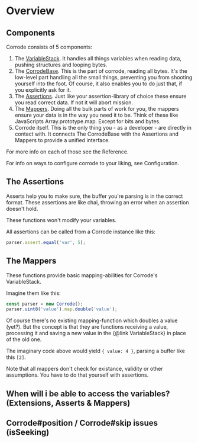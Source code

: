 # Overview

## Components
Corrode consists of 5 components:
1. The [VariableStack](https://doc.esdoc.org/github.com/screeny05/corrode/class/src/variable-stack.js~VariableStack.html). It handles all things variables when reading data, pushing structures and looping bytes.
2. The [CorrodeBase](https://doc.esdoc.org/github.com/screeny05/corrode/class/src/base.js~CorrodeBase.html). This is the part of corrode, reading all bytes. It's the low-level part handling all the small things, preventing you from shooting yourself into the foot. Of course, it also enables you to do just that, if you explicitly ask for it.
3. The [Assertions](). Just like your assertion-library of choice these ensure you read correct data. If not it will abort mission.
4. The [Mappers](). Doing all the bulk parts of work for you, the mappers ensure your data is in the way you need it to be. Think of these like JavaScripts Array.prototype.map. Except for bits and bytes.
5. Corrode itself. This is the only thing you - as a developer - are directly in contact with. It connects The CorrodeBase with the Assertions and Mappers to provide a unified interface.

For more info on each of those see the Reference.

For info on ways to configure corrode to your liking, see Configuration.

## The Assertions
Asserts help you to make sure, the buffer you're parsing is in the correct format.
These assertions are like chai, throwing an error when an assertion doesn't hold.

These functions won't modify your variables.

All assertions can be called from a Corrode instance like this:
```javascript
parser.assert.equal('var', 5);
```


## The Mappers
These functions provide basic mapping-abilities for Corrode's VariableStack.

Imagine them like this:
```javascript
const parser = new Corrode();
parser.uint8('value').map.double('value');
```

Of course there's no existing mapping-function which doubles a value (yet?).
But the concept is that they are functions receiving a value, processing it
and saving a new value in the {@link VariableStack} in place of the old one.

The imaginary code above would yield `{ value: 4 }`, parsing a buffer like this `[2]`.

Note that all mappers don't check for existance, validity or other assumptions.
You have to do that yourself with assertions.


## When will i be able to access the variables? (Extensions, Asserts & Mappers)

## Corrode#position / Corrode#skip issues (isSeeking)
